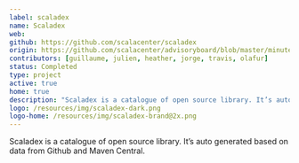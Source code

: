 ```yaml
---
label: scaladex
name: Scaladex
web:
github: https://github.com/scalacenter/scaladex
origin: https://github.com/scalacenter/advisoryboard/blob/master/minutes/001-2016-q2.md#scala-center-activities
contributors: [guillaume, julien, heather, jorge, travis, olafur]
status: Completed
type: project
active: true
home: true
description: "Scaladex is a catalogue of open source library. It’s auto generated based on data from Github and Maven Central."
logo: /resources/img/scaladex-dark.png
logo-home: /resources/img/scaladex-brand@2x.png
---
```

Scaladex is a catalogue of open source library. It’s auto generated based on data from Github and Maven Central.